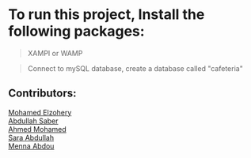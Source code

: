 # To run this project, Install the following packages:

> XAMPI or WAMP

> Connect to mySQL database, create a database called "cafeteria"

## Contributors:

[Mohamed Elzohery](https://github.com/mohamed-elzohery) <br>
[Abdullah Saber](https://github.com/abdullahSaber1) <br>
[Ahmed Mohamed](https://github.com/ahmedmohamed1990) <br>
[Sara Abdullah](https://github.com/saraabdalla238) <br>
[Menna Abdou](https://github.com/Menna-Abdou) <br>
